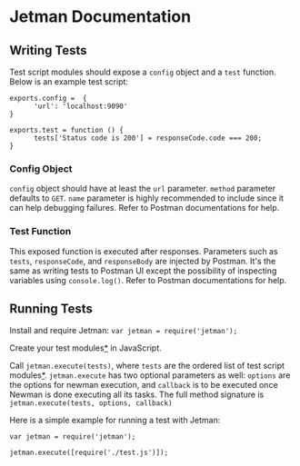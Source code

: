 # Jetman Documentation



## Writing Tests
Test script modules should expose a `config` object and a `test` function.
Below is an example test script:

    exports.config =  {
          'url': 'localhost:9090'
    }

    exports.test = function () {
          tests['Status code is 200'] = responseCode.code === 200;
    }


### Config Object
`config` object should have at least the `url` parameter. 
`method` parameter defaults to `GET`.
`name` parameter is highly recommended to include since it can help debugging failures.
Refer to Postman documentations for help.


### Test Function
This exposed function is executed after responses. 
Parameters such as `tests`, `responseCode`, and `responseBody` are injected by Postman.
It's the same as writing tests to Postman UI except the possibility of inspecting variables using `console.log()`.
Refer to Postman documentations for help.



## Running Tests
Install and require Jetman: `var jetman = require('jetman');`

Create your test modules[*](#-how-to-write-test-scripts) in JavaScript.

Call `jetman.execute(tests)`, where `tests` are the ordered list of test script modules[*](#-how-to-write-test-scripts).
`jetman.execute` has two optional parameters as well: `options` are the options for newman execution, and `callback` is to be executed once Newman is done executing all its  tasks. 
The full method signature is `jetman.execute(tests, options, callback)`

Here is a simple example for running a test with Jetman:

    var jetman = require('jetman');

    jetman.execute([require('./test.js')]);
